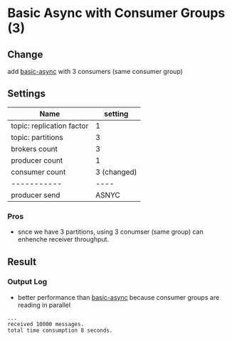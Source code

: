 # Basic Async with Consumer Groups (3)

## Change
add [basic-async](../basic-async/) with 3 consumers (same consumer group)


## Settings
| Name                     	| setting 	  |
|--------------------------	|---------	  |
| topic: replication factor | 1       	  |
| topic: partitions         | 3       	  |
| brokers count            	| 3       	  |
| producer count           	| 1       	  |
| consumer count           	| 3 (changed) |
| -----------           	  | ----     	  |
| producer send           	| ASNYC  	    |

### Pros
- snce we have 3 partitions, using 3 conumser (same group) can enhenche receiver throughput.

## Result
### Output Log
- better performance than [basic-async](../basic-async/) because consumer groups are reading in parallel
```
...
received 10000 messages. 
total time consumption 8 seconds.
```